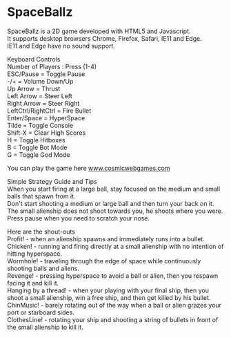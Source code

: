 # SpaceBallz

SpaceBallz is a 2D game developed with HTML5 and Javascript.  
It supports desktop browsers Chrome, Firefox, Safari, IE11 and Edge.  
IE11 and Edge have no sound support.

Keyboard Controls  
Number of Players : Press (1-4)  
ESC/Pause = Toggle Pause  
-/+ = Volume Down/Up  
Up Arrow = Thrust  
Left Arrow = Steer Left  
Right Arrow = Steer Right  
LeftCtrl/RightCtrl = Fire Bullet  
Enter/Space = HyperSpace  
Tilde = Toggle Console  
Shift-X = Clear High Scores  
H = Toggle Hitboxes  
B = Toggle Bot Mode  
G = Toggle God Mode  

You can play the game here www.cosmicwebgames.com

Simple Strategy Guide and Tips  
When you start firing at a large ball, stay focused on the medium and small balls that spawn from it.  
Don't start shooting a medium or large ball and then turn your back on it.  
The small alienship does not shoot towards you, he shoots where you were.  
Press pause when you need to scratch your nose.  

Here are the shout-outs  
Profit! - when an alienship spawns and immediately runs into a bullet.  
Chicken! - running and firing directly at a small alienship with no intention of hitting hyperspace.  
Wormhole! - traveling through the edge of space while continuously shooting balls and aliens.  
Revenge! - pressing hyperspace to avoid a ball or alien, then you respawn facing it and kill it.  
Hanging by a thread! - when your playing with your final ship, then you shoot a small alienship, win a free ship, and then get killed by his bullet.  
ChinMusic! - barely rotating out of the way when a ball or alien grazes your port or starboard sides.  
ClothesLine! - rotating your ship and shooting a string of bullets in front of the small alienship to kill it.  
